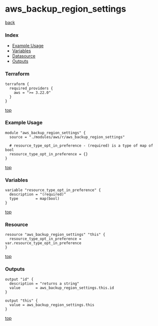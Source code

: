 # aws_backup_region_settings

[back](../aws.md)

### Index

- [Example Usage](#example-usage)
- [Variables](#variables)
- [Datasource](#datasource)
- [Outputs](#outputs)

### Terraform

```hcl
terraform {
  required_providers {
    aws = ">= 3.22.0"
  }
}
```

[top](#index)

### Example Usage

```hcl
module "aws_backup_region_settings" {
  source = "./modules/aws/r/aws_backup_region_settings"

  # resource_type_opt_in_preference - (required) is a type of map of bool
  resource_type_opt_in_preference = {}
}
```

[top](#index)

### Variables

```hcl
variable "resource_type_opt_in_preference" {
  description = "(required)"
  type        = map(bool)
}
```

[top](#index)

### Resource

```hcl
resource "aws_backup_region_settings" "this" {
  resource_type_opt_in_preference = var.resource_type_opt_in_preference
}
```

[top](#index)

### Outputs

```hcl
output "id" {
  description = "returns a string"
  value       = aws_backup_region_settings.this.id
}

output "this" {
  value = aws_backup_region_settings.this
}
```

[top](#index)